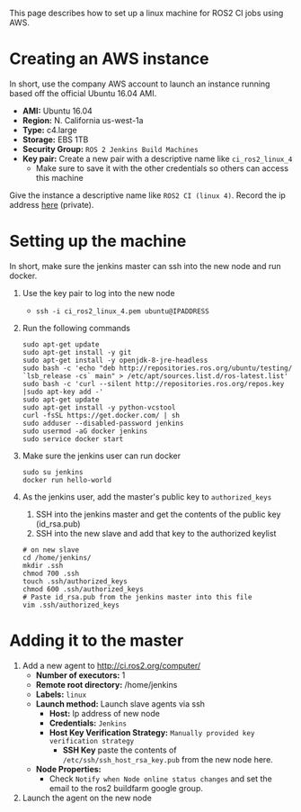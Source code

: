 This page describes how to set up a linux machine for ROS2 CI jobs using AWS.

# Creating an AWS instance
In short, use the company AWS account to launch an instance running based off the official Ubuntu 16.04 AMI.

* **AMI:** Ubuntu 16.04
* **Region:** N. California us-west-1a
* **Type:** c4.large
* **Storage:** EBS 1TB
* **Security Group:** `ROS 2 Jenkins Build Machines`
* **Key pair:** Create a new pair with a descriptive name like `ci_ros2_linux_4`
  * Make sure to save it with the other credentials so others can access this machine

Give the instance a descriptive name like `ROS2 CI (linux 4)`.
Record the ip address [here](https://docs.google.com/spreadsheets/d/1OSwqbE3qPF8v3HSMr8JOaJ6r4QOiQFk6pwgaudXVE-4/edit#gid=0) (private).

# Setting up the machine
In short, make sure the jenkins master can ssh into the new node and run docker.

1. Use the key pair to log into the new node
   * `ssh -i ci_ros2_linux_4.pem ubuntu@IPADDRESS`
1. Run the following commands
    
    ```
    sudo apt-get update
    sudo apt-get install -y git
    sudo apt-get install -y openjdk-8-jre-headless
    sudo bash -c 'echo "deb http://repositories.ros.org/ubuntu/testing/ `lsb_release -cs` main" > /etc/apt/sources.list.d/ros-latest.list'
    sudo bash -c 'curl --silent http://repositories.ros.org/repos.key |sudo apt-key add -'
    sudo apt-get update
    sudo apt-get install -y python-vcstool
    curl -fsSL https://get.docker.com/ | sh
    sudo adduser --disabled-password jenkins
    sudo usermod -aG docker jenkins
    sudo service docker start
    ```
1. Make sure the jenkins user can run docker
    
    ```
    sudo su jenkins
    docker run hello-world
    ```
1. As the jenkins user, add the master's public key to `authorized_keys`
    1. SSH into the jenkins master and get the contents of the public key (id_rsa.pub)
    2. SSH into the new slave and add that key to the authorized keylist
    ```
    # on new slave
    cd /home/jenkins/
    mkdir .ssh
    chmod 700 .ssh
    touch .ssh/authorized_keys
    chmod 600 .ssh/authorized_keys
    # Paste id_rsa.pub from the jenkins master into this file
    vim .ssh/authorized_keys
    ```

# Adding it to the master
1. Add a new agent to http://ci.ros2.org/computer/
    * **Number of executors:** 1
    * **Remote root directory:** /home/jenkins
    * **Labels:** `linux`
    * **Launch method:** Launch slave agents via ssh
      * **Host:** Ip address of new node
      * **Credentials:** `Jenkins`
      * **Host Key Verification Strategy:** `Manually provided key verification strategy`
        * **SSH Key** paste the contents of `/etc/ssh/ssh_host_rsa_key.pub` from the new node here.
     * **Node Properties:**
       * Check `Notify when Node online status changes` and set the email to the ros2 buildfarm google group.
2. Launch the agent on the new node
